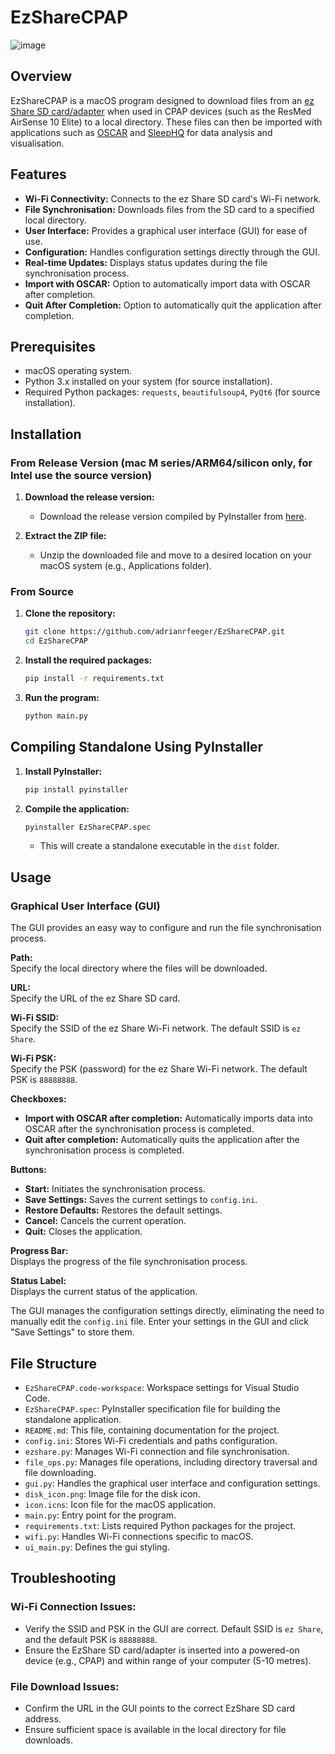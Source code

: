# EzShareCPAP
![image](https://github.com/adrianRfeeger/EzShareCPAP/assets/139186297/2c8f07cc-0bcd-41db-99a9-8050c2dcc037)

## Overview

EzShareCPAP is a macOS program designed to download files from an [ez Share SD card/adapter](https://www.youtube.com/watch?v=ANz8pNDHAPo) when used in CPAP devices (such as the ResMed AirSense 10 Elite) to a local directory. These files can then be imported with applications such as [OSCAR](https://www.sleepfiles.com/OSCAR/) and [SleepHQ](https://home.sleephq.com/) for data analysis and visualisation.

## Features

- **Wi-Fi Connectivity:** Connects to the ez Share SD card's Wi-Fi network.
- **File Synchronisation:** Downloads files from the SD card to a specified local directory.
- **User Interface:** Provides a graphical user interface (GUI) for ease of use.
- **Configuration:** Handles configuration settings directly through the GUI.
- **Real-time Updates:** Displays status updates during the file synchronisation process.
- **Import with OSCAR:** Option to automatically import data with OSCAR after completion.
- **Quit After Completion:** Option to automatically quit the application after completion.

## Prerequisites

- macOS operating system.
- Python 3.x installed on your system (for source installation).
- Required Python packages: `requests`, `beautifulsoup4`, `PyQt6` (for source installation).

## Installation

### From Release Version (mac M series/ARM64/silicon only, for Intel use the source version)

1. **Download the release version:**

   - Download the release version compiled by PyInstaller from [here](https://github.com/adrianrfeeger/EzShareCPAP/releases).

2. **Extract the ZIP file:**

   - Unzip the downloaded file and move to a desired location on your macOS system (e.g., Applications folder).

### From Source

1. **Clone the repository:**

   ```bash
   git clone https://github.com/adrianrfeeger/EzShareCPAP.git
   cd EzShareCPAP
   ```

2. **Install the required packages:**

   ```bash
   pip install -r requirements.txt
   ```

3. **Run the program:**

   ```bash
   python main.py
   ```

## Compiling Standalone Using PyInstaller

1. **Install PyInstaller:**

   ```bash
   pip install pyinstaller
   ```

2. **Compile the application:**

   ```bash
   pyinstaller EzShareCPAP.spec
   ```

   - This will create a standalone executable in the `dist` folder.

## Usage

### Graphical User Interface (GUI)

The GUI provides an easy way to configure and run the file synchronisation process.

**Path:**  
Specify the local directory where the files will be downloaded.

**URL:**  
Specify the URL of the ez Share SD card.

**Wi-Fi SSID:**  
Specify the SSID of the ez Share Wi-Fi network. The default SSID is `ez Share`.

**Wi-Fi PSK:**  
Specify the PSK (password) for the ez Share Wi-Fi network. The default PSK is `88888888`.

**Checkboxes:**
- **Import with OSCAR after completion:** Automatically imports data into OSCAR after the synchronisation process is completed.
- **Quit after completion:** Automatically quits the application after the synchronisation process is completed.

**Buttons:**
- **Start:** Initiates the synchronisation process.
- **Save Settings:** Saves the current settings to `config.ini`.
- **Restore Defaults:** Restores the default settings.
- **Cancel:** Cancels the current operation.
- **Quit:** Closes the application.

**Progress Bar:**  
Displays the progress of the file synchronisation process.

**Status Label:**  
Displays the current status of the application.

The GUI manages the configuration settings directly, eliminating the need to manually edit the `config.ini` file. Enter your settings in the GUI and click "Save Settings" to store them.

## File Structure

- `EzShareCPAP.code-workspace`: Workspace settings for Visual Studio Code.
- `EzShareCPAP.spec`: PyInstaller specification file for building the standalone application.
- `README.md`: This file, containing documentation for the project.
- `config.ini`: Stores Wi-Fi credentials and paths configuration.
- `ezshare.py`: Manages Wi-Fi connection and file synchronisation.
- `file_ops.py`: Manages file operations, including directory traversal and file downloading.
- `gui.py`: Handles the graphical user interface and configuration settings.
- `disk_icon.png`: Image file for the disk icon.
- `icon.icns`: Icon file for the macOS application.
- `main.py`: Entry point for the program.
- `requirements.txt`: Lists required Python packages for the project.
- `wifi.py`: Handles Wi-Fi connections specific to macOS.
- `ui_main.py`: Defines the gui styling.

## Troubleshooting

### Wi-Fi Connection Issues:

- Verify the SSID and PSK in the GUI are correct. Default SSID is `ez Share`, and the default PSK is `88888888`.
- Ensure the EzShare SD card/adapter is inserted into a powered-on device (e.g., CPAP) and within range of your computer (5-10 metres).

### File Download Issues:

- Confirm the URL in the GUI points to the correct EzShare SD card address.
- Ensure sufficient space is available in the local directory for file downloads.
